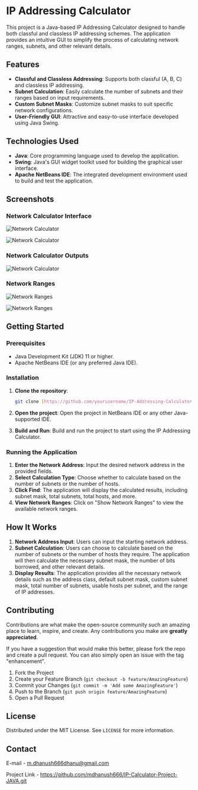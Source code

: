# IP Addressing Calculator

This project is a Java-based IP Addressing Calculator designed to handle both classful and classless IP addressing schemes. The application provides an intuitive GUI to simplify the process of calculating network ranges, subnets, and other relevant details.

## Features

- **Classful and Classless Addressing**: Supports both classful (A, B, C) and classless IP addressing.
- **Subnet Calculation**: Easily calculate the number of subnets and their ranges based on input requirements.
- **Custom Subnet Masks**: Customize subnet masks to suit specific network configurations.
- **User-Friendly GUI**: Attractive and easy-to-use interface developed using Java Swing.
  
## Technologies Used

- **Java**: Core programming language used to develop the application.
- **Swing**: Java's GUI widget toolkit used for building the graphical user interface.
- **Apache NetBeans IDE**: The integrated development environment used to build and test the application.

## Screenshots

### Network Calculator Interface
![Network Calculator](imgs/network_ranges.png)

![Network Calculator](imgs/network_calculator.png)

### Network Calculator Outputs

![Network Calculator](imgs/result.png)

### Network Ranges
![Network Ranges](imgs/network_ranges1.png)

![Network Ranges](imgs/network_ranges2.png)

## Getting Started

### Prerequisites

- Java Development Kit (JDK) 11 or higher.
- Apache NetBeans IDE (or any preferred Java IDE).

### Installation

1. **Clone the repository**:
   ```bash
   git clone [https://github.com/yourusername/IP-Addressing-Calculator.git](https://github.com/mdhanush666/IP-Calculator-Project-JAVA.git)
   ```

2. **Open the project**: Open the project in NetBeans IDE or any other Java-supported IDE.
3. **Build and Run**: Build and run the project to start using the IP Addressing Calculator.

### Running the Application

1. **Enter the Network Address**: Input the desired network address in the provided fields.
2. **Select Calculation Type**: Choose whether to calculate based on the number of subnets or the number of hosts.
3. **Click Find**: The application will display the calculated results, including subnet mask, total subnets, total hosts, and more.
4. **View Network Ranges**: Click on "Show Network Ranges" to view the available network ranges.

## How It Works

1. **Network Address Input**: Users can input the starting network address.
2. **Subnet Calculation**: Users can choose to calculate based on the number of subnets or the number of hosts they require. The application will then calculate the necessary subnet mask, the number of bits borrowed, and other relevant details.
3. **Display Results**: The application provides all the necessary network details such as the address class, default subnet mask, custom subnet mask, total number of subnets, usable hosts per subnet, and the range of IP addresses.


## Contributing

Contributions are what make the open-source community such an amazing place to learn, inspire, and create. Any contributions you make are **greatly appreciated**.

If you have a suggestion that would make this better, please fork the repo and create a pull request. You can also simply open an issue with the tag "enhancement".

1. Fork the Project
2. Create your Feature Branch (`git checkout -b feature/AmazingFeature`)
3. Commit your Changes (`git commit -m 'Add some AmazingFeature'`)
4. Push to the Branch (`git push origin feature/AmazingFeature`)
5. Open a Pull Request

## License

Distributed under the MIT License. See `LICENSE` for more information.

## Contact

E-mail        - m.dhanush666dhanu@gmail.com

Project Link  - https://github.com/mdhanush666/IP-Calculator-Project-JAVA.git



